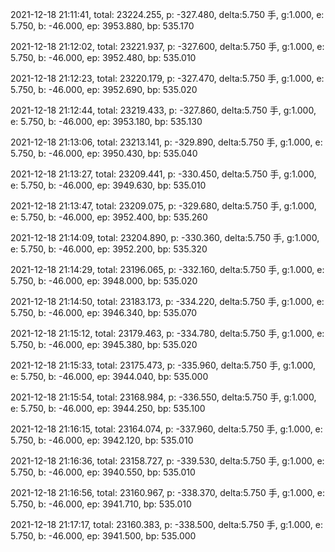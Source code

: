 2021-12-18 21:11:41, total: 23224.255, p: -327.480, delta:5.750 手, g:1.000, e: 5.750, b: -46.000, ep: 3953.880, bp: 535.170

2021-12-18 21:12:02, total: 23221.937, p: -327.600, delta:5.750 手, g:1.000, e: 5.750, b: -46.000, ep: 3952.480, bp: 535.010

2021-12-18 21:12:23, total: 23220.179, p: -327.470, delta:5.750 手, g:1.000, e: 5.750, b: -46.000, ep: 3952.690, bp: 535.020

2021-12-18 21:12:44, total: 23219.433, p: -327.860, delta:5.750 手, g:1.000, e: 5.750, b: -46.000, ep: 3953.180, bp: 535.130

2021-12-18 21:13:06, total: 23213.141, p: -329.890, delta:5.750 手, g:1.000, e: 5.750, b: -46.000, ep: 3950.430, bp: 535.040

2021-12-18 21:13:27, total: 23209.441, p: -330.450, delta:5.750 手, g:1.000, e: 5.750, b: -46.000, ep: 3949.630, bp: 535.010

2021-12-18 21:13:47, total: 23209.075, p: -329.680, delta:5.750 手, g:1.000, e: 5.750, b: -46.000, ep: 3952.400, bp: 535.260

2021-12-18 21:14:09, total: 23204.890, p: -330.360, delta:5.750 手, g:1.000, e: 5.750, b: -46.000, ep: 3952.200, bp: 535.320

2021-12-18 21:14:29, total: 23196.065, p: -332.160, delta:5.750 手, g:1.000, e: 5.750, b: -46.000, ep: 3948.000, bp: 535.020

2021-12-18 21:14:50, total: 23183.173, p: -334.220, delta:5.750 手, g:1.000, e: 5.750, b: -46.000, ep: 3946.340, bp: 535.070

2021-12-18 21:15:12, total: 23179.463, p: -334.780, delta:5.750 手, g:1.000, e: 5.750, b: -46.000, ep: 3945.380, bp: 535.020

2021-12-18 21:15:33, total: 23175.473, p: -335.960, delta:5.750 手, g:1.000, e: 5.750, b: -46.000, ep: 3944.040, bp: 535.000

2021-12-18 21:15:54, total: 23168.984, p: -336.550, delta:5.750 手, g:1.000, e: 5.750, b: -46.000, ep: 3944.250, bp: 535.100

2021-12-18 21:16:15, total: 23164.074, p: -337.960, delta:5.750 手, g:1.000, e: 5.750, b: -46.000, ep: 3942.120, bp: 535.010

2021-12-18 21:16:36, total: 23158.727, p: -339.530, delta:5.750 手, g:1.000, e: 5.750, b: -46.000, ep: 3940.550, bp: 535.010

2021-12-18 21:16:56, total: 23160.967, p: -338.370, delta:5.750 手, g:1.000, e: 5.750, b: -46.000, ep: 3941.710, bp: 535.010

2021-12-18 21:17:17, total: 23160.383, p: -338.500, delta:5.750 手, g:1.000, e: 5.750, b: -46.000, ep: 3941.500, bp: 535.000